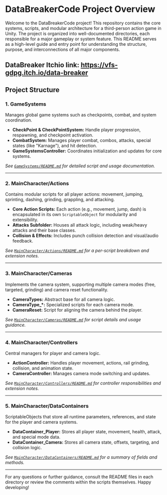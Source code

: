 # DataBreakerCode Project Overview

Welcome to the DataBreakerCode project! This repository contains the core systems, scripts, and modular architecture for a third-person action game in Unity. The project is organized into well-documented directories, each responsible for a major gameplay or system feature. This README serves as a high-level guide and entry point for understanding the structure, purpose, and interconnections of all major components.

DataBreaker Itchio link: https://vfs-gdpg.itch.io/data-breaker
---

## Project Structure

### 1. GameSystems
Manages global game systems such as checkpoints, combat, and system coordination.
- **CheckPoint & CheckPointSystem:** Handle player progression, respawning, and checkpoint activation.
- **CombatSystem:** Manages player combat, combos, attacks, special states (like "Karnage"), and hit detection.
- **GameSystemsController:** Coordinates initialization and updates for core systems.

*See [`GameSystems/README.md`](./GameSystems/README.md) for detailed script and usage documentation.*

---

### 2. MainCharacter/Actions
Contains modular scripts for all player actions: movement, jumping, sprinting, dashing, grinding, grappling, and attacking.
- **Core Action Scripts:** Each action (e.g., movement, jump, dash) is encapsulated in its own `ScriptableObject` for modularity and extensibility.
- **Attacks Subfolder:** Houses all attack logic, including weak/heavy attacks and their base classes.
- **Collision & Effects:** Includes punch collision detection and visual/audio feedback.

*See [`MainCharacter/Actions/README.md`](./MainCharacter/Actions/README.md) for a per-script breakdown and extension notes.*

---

### 3. MainCharacter/Cameras
Implements the camera system, supporting multiple camera modes (free, targeted, grinding) and camera reset functionality.
- **CameraTypes:** Abstract base for all camera logic.
- **CameraType_*:** Specialized scripts for each camera mode.
- **CameraReset:** Script for aligning the camera behind the player.

*See [`MainCharacter/Cameras/README.md`](./MainCharacter/Cameras/README.md) for script details and usage guidance.*

---

### 4. MainCharacter/Controllers
Central managers for player and camera logic.
- **ActionController:** Handles player movement, actions, rail grinding, collision, and animation state.
- **CameraController:** Manages camera mode switching and updates.

*See [`MainCharacter/Controllers/README.md`](./MainCharacter/Controllers/README.md) for controller responsibilities and extension notes.*

---

### 5. MainCharacter/DataContainers
ScriptableObjects that store all runtime parameters, references, and state for the player and camera systems.
- **DataContainer_Player:** Stores all player state, movement, health, attack, and special mode data.
- **DataContainer_Camera:** Stores all camera state, offsets, targeting, and collision logic.

*See [`MainCharacter/DataContainers/README.md`](./MainCharacter/DataContainers/README.md) for a summary of fields and methods.*

---

For any questions or further guidance, consult the README files in each directory or review the comments within the scripts themselves. Happy developing!
